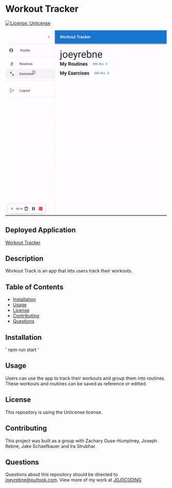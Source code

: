 # Workout Tracker

[![License: Unlicense](https://img.shields.io/badge/license-Unlicense-blue.svg)](http://unlicense.org/)

![Homepage Preview](./screenshots/overview.gif)

## Deployed Application

[Workout Tracker](https://rebne-workout-tracker.herokuapp.com/)

## Description

Workout Track is an app that lets users track their workouts.

## Table of Contents

- [Installation](#installation)
- [Usage](#usage)
- [License](#license)
- [Contributing](#contributing)
- [Questions](#questions)

## Installation

'
npm run start
'

## Usage

Users can use the app to track their workouts and group them into routines. These workouts and routines can be saved as reference or editted.

## License

This repository is using the Unlicense license.

## Contributing

This project was built as a group with Zachary Guse-Humphrey, Joseph Rebne, Jake Schaefbauer and Ira Strubhar.

## Questions

Questions about this repository should be directed to [joeyrebne@outlook.com](mailto:joeyrebne@outlook.com). View more of my work at [J0J0C0DING](https://github.com/J0J0C0DING)
